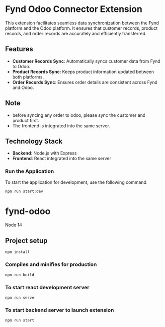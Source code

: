 # Fynd Odoo Connector Extension

This extension facilitates seamless data synchronization between the Fynd platform and the Odoo platform. It ensures that customer records, product records, and order records are accurately and efficiently transferred.

## Features

- **Customer Records Sync**: Automatically syncs customer data from Fynd to Odoo.
- **Product Records Sync**: Keeps product information updated between both platforms.
- **Order Records Sync**: Ensures order details are consistent across Fynd and Odoo.

## Note 

- before syncing any order to odoo, please sync the customer and product first.
- The frontend is integrated into the same server.

## Technology Stack

- **Backend**: Node.js with Express
- **Frontend**: React integrated into the same server

### Run the Application

To start the application for development, use the following command:
```bash
npm run start:dev
```

# fynd-odoo
Node 14

## Project setup
```
npm install
```

### Compiles and minifies for production
```
npm run build
```

### To start react development server
```
npm run serve
```

### To start backend server to launch extension
```
npm run start
```
